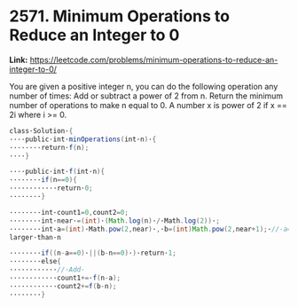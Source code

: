 # 2571. Minimum Operations to Reduce an Integer to 0

**Link:** https://leetcode.com/problems/minimum-operations-to-reduce-an-integer-to-0/

You are given a positive integer n, you can do the following operation any number of times: Add or subtract a power of 2 from n. Return the minimum number of operations to make n equal to 0. A number x is power of 2 if x == 2i where i >= 0.

```java
class·‌Solution·‌{
·‌·‌·‌·‌public·‌int·‌minOperations(int·‌n)·‌{
·‌·‌·‌·‌·‌·‌·‌·‌return·‌f(n);
·‌·‌·‌·‌}

·‌·‌·‌·‌public·‌int·‌f(int·‌n){
·‌·‌·‌·‌·‌·‌·‌·‌if(n==0){
·‌·‌·‌·‌·‌·‌·‌·‌·‌·‌·‌·‌return·‌0;
·‌·‌·‌·‌·‌·‌·‌·‌}

·‌·‌·‌·‌·‌·‌·‌·‌int·‌count1=0,count2=0;
·‌·‌·‌·‌·‌·‌·‌·‌int·‌near·‌=(int)·‌(Math.log(n)·‌/·‌Math.log(2))·‌;
·‌·‌·‌·‌·‌·‌·‌·‌int·‌a=(int)·‌Math.pow(2,near)·‌,·‌b=(int)Math.pow(2,near+1);·‌//·‌a=less·‌than·‌n,·‌b·‌is·‌
larger·‌than·‌n

·‌·‌·‌·‌·‌·‌·‌·‌if((n-a==0)·‌||(b-n==0)·‌)·‌return·‌1;
·‌·‌·‌·‌·‌·‌·‌·‌else{
·‌·‌·‌·‌·‌·‌·‌·‌·‌·‌·‌·‌//·‌Add·‌
·‌·‌·‌·‌·‌·‌·‌·‌·‌·‌·‌·‌count1+=·‌f(n-a);
·‌·‌·‌·‌·‌·‌·‌·‌·‌·‌·‌·‌count2+=f(b-n);
·‌·‌·‌·‌·‌·‌·‌·‌}
```
